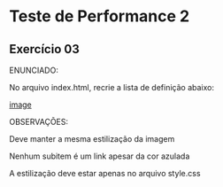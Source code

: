 # Teste de Performance 2

## Exercício 03

ENUNCIADO:

No arquivo index.html, recrie a lista de definição abaixo:

[image](tp3.png)

OBSERVAÇÕES:

Deve manter a mesma estilização da imagem

Nenhum subitem é um link apesar da cor azulada

A estilização deve estar apenas no arquivo style.css
